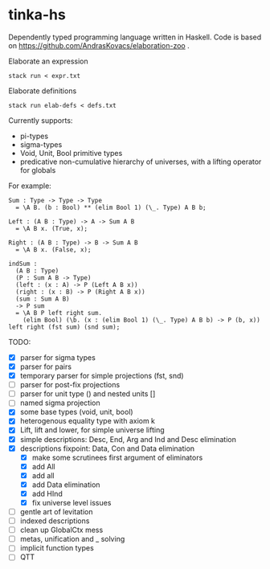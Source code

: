 # tinka-hs

Dependently typed programming language written in Haskell.
Code is based on https://github.com/AndrasKovacs/elaboration-zoo .

Elaborate an expression
```
stack run < expr.txt
```

Elaborate definitions
```
stack run elab-defs < defs.txt
```

Currently supports:
- pi-types
- sigma-types
- Void, Unit, Bool primitive types
- predicative non-cumulative hierarchy of universes, with a lifting operator for globals

For example:
```
Sum : Type -> Type -> Type
  = \A B. (b : Bool) ** (elim Bool 1) (\_. Type) A B b;

Left : (A B : Type) -> A -> Sum A B
  = \A B x. (True, x);

Right : (A B : Type) -> B -> Sum A B
  = \A B x. (False, x);

indSum :
  (A B : Type)
  (P : Sum A B -> Type)
  (left : (x : A) -> P (Left A B x))
  (right : (x : B) -> P (Right A B x))
  (sum : Sum A B)
  -> P sum
  = \A B P left right sum.
    (elim Bool) (\b. (x : (elim Bool 1) (\_. Type) A B b) -> P (b, x)) left right (fst sum) (snd sum);
```

TODO:
- [x] parser for sigma types
- [x] parser for pairs
- [x] temporary parser for simple projections (fst, snd)
- [ ] parser for post-fix projections
- [ ] parser for unit type () and nested units []
- [ ] named sigma projection
- [x] some base types (void, unit, bool)
- [x] heterogenous equality type with axiom k
- [x] Lift, lift and lower, for simple universe lifting
- [x] simple descriptions: Desc, End, Arg and Ind and Desc elimination
- [x] descriptions fixpoint: Data, Con and Data elimination
  - [x] make some scrutinees first argument of eliminators
  - [x] add All
  - [x] add all
  - [x] add Data elimination
  - [x] add HInd
  - [x] fix universe level issues
- [ ] gentle art of levitation
- [ ] indexed descriptions
- [ ] clean up GlobalCtx mess
- [ ] metas, unification and _ solving
- [ ] implicit function types
- [ ] QTT
